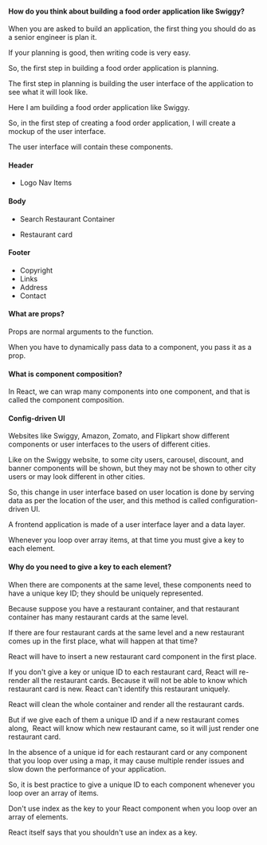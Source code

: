 
#### How do you think about building a food order application like Swiggy?

When you are asked to build an application, the first thing you should do as a senior engineer is plan it.

If your planning is good, then writing code is very easy.

So, the first step in building a food order application is planning.

The first step in planning is building the user interface of the application to see what it will look like.

Here I am building a food order application like Swiggy.

So, in the first step of creating a food order application, I will create a mockup of the user interface.

The user interface will contain these components.

#### Header
- Logo
Nav Items

#### Body
- Search
Restaurant Container
* Restaurant card

#### Footer
- Copyright
- Links
- Address
- Contact

#### What are props?

Props are normal arguments to the function.

When you have to dynamically pass data to a component, you pass it as a prop.

#### What is component composition?

In React, we can wrap many components into one component, and that is called the component composition.

#### Config-driven UI

Websites like Swiggy, Amazon, Zomato, and Flipkart show different components or user interfaces to the users of different cities.

Like on the Swiggy website, to some city users, carousel, discount, and banner components will be shown, but they may not be shown to other city users or may look different in other cities.

So, this change in user interface based on user location is done by serving data as per the location of the user, and this method is called configuration-driven UI.

A frontend application is made of a user interface layer and a data layer.

Whenever you loop over array items, at that time you must give a key to each element.

#### Why do you need to give a key to each element?

When there are components at the same level, these components need to have a unique key ID; they should be uniquely represented.

Because suppose you have a restaurant container, and that restaurant container has many restaurant cards at the same level.

If there are four restaurant cards at the same level and a new restaurant comes up in the first place, what will happen at that time?

React will have to insert a new restaurant card component in the first place.

If you don't give a key or unique ID to each restaurant card, React will re-render all the restaurant cards.
Because it will not be able to know which restaurant card is new. React can't identify this restaurant uniquely.

React will clean the whole container and render all the restaurant cards.

But if we give each of them a unique ID and if a new restaurant comes along,  React will know which new restaurant came, so it will just render one restaurant card.

In the absence of a unique id for each restaurant card or any component that you loop over using a map, it may cause multiple render issues and slow down the performance of your application.

So, it is best practice to give a unique ID to each component whenever you loop over an array of items.

Don't use index as the key to your React component when you loop over an array of elements.

React itself says that you shouldn't use an index as a key.
